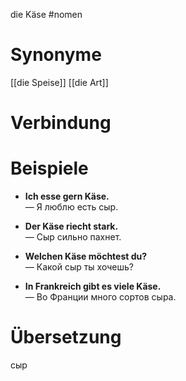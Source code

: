 die Käse
#nomen
# Synonyme
[[die Speise]]
[[die Art]]
# Verbindung 

# Beispiele
- **Ich esse gern Käse.**  
    — Я люблю есть сыр.
    
- **Der Käse riecht stark.**  
    — Сыр сильно пахнет.
    
- **Welchen Käse möchtest du?**  
    — Какой сыр ты хочешь?
    
- **In Frankreich gibt es viele Käse.**  
    — Во Франции много сортов сыра.
# Übersetzung
сыр
